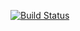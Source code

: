 [![Build Status]( https://d481-41-66-61-53.eu.ngrok.io/buildStatus/icon?job=deployment)]( https://d481-41-66-61-53.eu.ngrok.io/job/deployment/)
